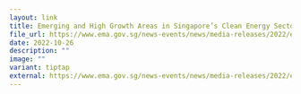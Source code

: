 ```yaml
---
layout: link
title: Emerging and High Growth Areas in Singapore’s Clean Energy Sector
file_url: https://www.ema.gov.sg/news-events/news/media-releases/2022/emerging-and-high-growth-areas-in-singapores-clean-energy-sector
date: 2022-10-26
description: ""
image: ""
variant: tiptap
external: https://www.ema.gov.sg/news-events/news/media-releases/2022/emerging-and-high-growth-areas-in-singapores-clean-energy-sector
---
```

